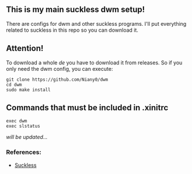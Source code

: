 ## This is my main suckless dwm setup!
There are configs for dwm and other suckless programs. I'll put everything related to suckless in this repo so you can download it.

## Attention!
To download a whole *de* you have to download it from releases. So if you only need the dwm config, you can execute:
```
git clone https://github.com/Niany0/dwm
cd dwm
sudo make install
```

## Commands that must be included in .xinitrc
```                                                                                                                                
exec dwm                                                                                                                                           
exec slstatus     
```
*will be updated...*

### References:
- [Suckless](https://suckless.org)
